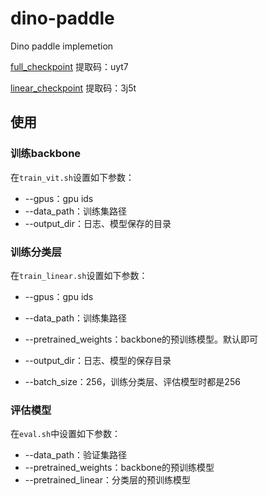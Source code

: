 # dino-paddle
Dino paddle implemetion


<a href="https://pan.baidu.com/s/1WzDp_N2QfnkRrSvPYxpv9A?pwd=uyt7 ">full_checkpoint</a>  提取码：uyt7

<a href="https://pan.baidu.com/s/1j6mfxRfZ9Dwu5QqyFSaWIw?pwd=3j5t ">linear_checkpoint</a>  提取码：3j5t

## 使用

### 训练backbone

在`train_vit.sh`设置如下参数：

- --gpus：gpu ids
- --data_path：训练集路径
- --output_dir：日志、模型保存的目录

### 训练分类层

在`train_linear.sh`设置如下参数：

- --gpus：gpu ids

- --data_path：训练集路径
- --pretrained_weights：backbone的预训练模型。默认即可
- --output_dir：日志、模型的保存目录
- --batch_size：256，训练分类层、评估模型时都是256

### 评估模型

在`eval.sh`中设置如下参数：

- --data_path：验证集路径
- --pretrained_weights：backbone的预训练模型
- --pretrained_linear：分类层的预训练模型


